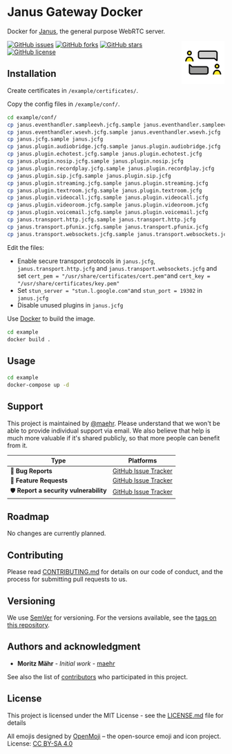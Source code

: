 # Janus Gateway Docker

Docker for [Janus](https://janus.conf.meetecho.com/), the general purpose WebRTC server.

[<img src="android-chrome-512x512.png" align="right" width="100">](https://open-museum.github.io/janus-gateway-docker/)

[![GitHub issues](https://img.shields.io/github/issues/open-museum/janus-gateway-docker.svg)](https://github.com/open-museum/janus-gateway-docker/issues)
[![GitHub forks](https://img.shields.io/github/forks/open-museum/janus-gateway-docker.svg)](https://github.com/open-museum/janus-gateway-docker/network)
[![GitHub stars](https://img.shields.io/github/stars/open-museum/janus-gateway-docker.svg)](https://github.com/open-museum/janus-gateway-docker/stargazers)
[![GitHub license](https://img.shields.io/github/license/open-museum/janus-gateway-docker.svg)](https://github.com/open-museum/janus-gateway-docker/blob/master/LICENSE.md)

## Installation

Create certificates in `/example/certificates/`.

Copy the config files in `/example/conf/`.

```bash
cd example/conf/
cp janus.eventhandler.sampleevh.jcfg.sample janus.eventhandler.sampleevh.jcfg
cp janus.eventhandler.wsevh.jcfg.sample janus.eventhandler.wsevh.jcfg
cp janus.jcfg.sample janus.jcfg
cp janus.plugin.audiobridge.jcfg.sample janus.plugin.audiobridge.jcfg
cp janus.plugin.echotest.jcfg.sample janus.plugin.echotest.jcfg
cp janus.plugin.nosip.jcfg.sample janus.plugin.nosip.jcfg
cp janus.plugin.recordplay.jcfg.sample janus.plugin.recordplay.jcfg
cp janus.plugin.sip.jcfg.sample janus.plugin.sip.jcfg
cp janus.plugin.streaming.jcfg.sample janus.plugin.streaming.jcfg
cp janus.plugin.textroom.jcfg.sample janus.plugin.textroom.jcfg
cp janus.plugin.videocall.jcfg.sample janus.plugin.videocall.jcfg
cp janus.plugin.videoroom.jcfg.sample janus.plugin.videoroom.jcfg
cp janus.plugin.voicemail.jcfg.sample janus.plugin.voicemail.jcfg
cp janus.transport.http.jcfg.sample janus.transport.http.jcfg
cp janus.transport.pfunix.jcfg.sample janus.transport.pfunix.jcfg
cp janus.transport.websockets.jcfg.sample janus.transport.websockets.jcfg
```

Edit the files:

* Enable secure transport protocols in `janus.jcfg`, `janus.transport.http.jcfg` and `janus.transport.websockets.jcfg` and set `cert_pem = "/usr/share/certificates/cert.pem"`and `cert_key = "/usr/share/certificates/key.pem"`
* Set `stun_server = "stun.l.google.com"`and `stun_port = 19302` in `janus.jcfg`
* Disable unused plugins in `janus.jcfg`

Use [Docker](https://www.docker.com/) to build the image.

```bash
cd example
docker build .
```

## Usage

```bash
cd example
docker-compose up -d
```

## Support

This project is maintained by [@maehr](https://github.com/maehr). Please understand that we won't be able to provide individual support via email. We also believe that help is much more valuable if it's shared publicly, so that more people can benefit from it.

| Type                   | Platforms                                                    |
| ---------------------- | ------------------------------------------------------------ |
| 🚨 **Bug Reports**      | [GitHub Issue Tracker](https://github.com/open-museum/janus-gateway-docker/issues) |
| 🎁 **Feature Requests** | [GitHub Issue Tracker](https://github.com/open-museum/janus-gateway-docker/issues) |
| 🛡 **Report a security vulnerability**      | [GitHub Issue Tracker](https://github.com/open-museum/janus-gateway-docker/issues) |

## Roadmap

No changes are currently planned.

## Contributing

Please read [CONTRIBUTING.md](CONTRIBUTING.md) for details on our code of conduct, and the process for submitting pull requests to us.

## Versioning

We use [SemVer](http://semver.org/) for versioning. For the versions available, see the [tags on this repository](https://github.com/open-museum/janus-gateway-docker/tags).

## Authors and acknowledgment

- **Moritz Mähr** - _Initial work_ - [maehr](https://github.com/maehr)

See also the list of [contributors](https://github.com/open-museum/janus-gateway-docker/graphs/contributors) who participated in this project.

## License

This project is licensed under the MIT License - see the [LICENSE.md](LICENSE.md) file for details

All emojis designed by [OpenMoji](https://openmoji.org/) – the open-source emoji and icon project. License: [CC BY-SA 4.0](https://creativecommons.org/licenses/by-sa/4.0/#)
